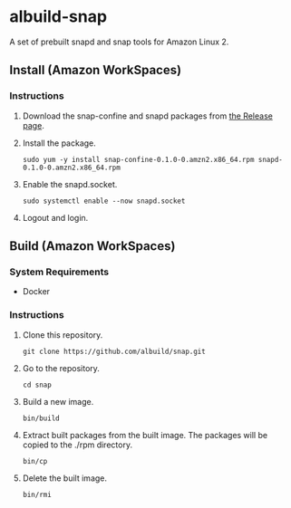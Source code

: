 # albuild-snap

A set of prebuilt snapd and snap tools for Amazon Linux 2.

## Install (Amazon WorkSpaces)

### Instructions

1. Download the snap-confine and snapd packages from [the Release page](https://github.com/albuild/snap/releases/tag/v0.1.0).

1. Install the package.

    ```
    sudo yum -y install snap-confine-0.1.0-0.amzn2.x86_64.rpm snapd-0.1.0-0.amzn2.x86_64.rpm
    ```

1. Enable the snapd.socket.

    ```
    sudo systemctl enable --now snapd.socket
    ```

1. Logout and login.

## Build (Amazon WorkSpaces)

### System Requirements

* Docker

### Instructions

1. Clone this repository.

    ```
    git clone https://github.com/albuild/snap.git
    ```

1. Go to the repository.

    ```
    cd snap
    ```

1. Build a new image.

    ```
    bin/build
    ```

1. Extract built packages from the built image. The packages will be copied to the ./rpm directory.

    ```
    bin/cp
    ```

1. Delete the built image.

    ```
    bin/rmi
    ```
